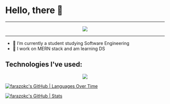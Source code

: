 # Hello, there 🤖

---

<p align="center">
  <img src="https://github.com/farazokc/farazokc/assets/101589782/3b56ef33-0173-4f78-9aa6-0423af36ac68"/>
</p>

---

- 🔭 I’m currently a student studying Software Engineering
- 🌱 I work on MERN stack and am learning DS

## Technologies I've used:

<p align="center">
  <a href="https://skillicons.dev">
    <img src="https://skillicons.dev/icons?i=c,cpp,js,ts,py,java,html,css,bootstrap,react,redux,sass,tailwind,materialui,nextjs,vite,nodejs,express,mongodb,mysql,sqlite,firebase,jest,selenium,aws,discord,git,github,linux,postman,stackoverflow,vscode,visualstudio,eclipse&theme=dark&perline=10" />
  </a>
</p>

[![farazokc's GitHub | Languages Over Time](https://stats.quine.sh/farazokc/languages-over-time?theme=dark)](https://quine.sh?utm_source=widgets&utm_campaign=farazokc)

[![farazokc's GitHub | Stats](https://stats.quine.sh/farazokc/github?theme=dark)](https://quine.sh?utm_source=widgets&utm_campaign=farazokc)
